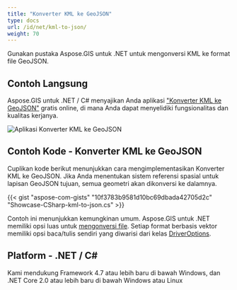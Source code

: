 ```yaml
---
title: "Konverter KML ke GeoJSON"
type: docs
url: /id/net/kml-to-json/
weight: 70
---
```


Gunakan pustaka Aspose.GIS untuk .NET untuk mengonversi KML ke format file GeoJSON.

## **Contoh Langsung**

Aspose.GIS untuk .NET / C# menyajikan Anda aplikasi ["Konverter KML ke GeoJSON"](https://products.aspose.app/gis/conversion/kml-to-json) gratis online, di mana Anda dapat menyelidiki fungsionalitas dan kualitas kerjanya.

![Aplikasi Konverter KML ke GeoJSON](conversion.png)

## **Contoh Kode - Konverter KML ke GeoJSON**

Cuplikan kode berikut menunjukkan cara mengimplementasikan Konverter KML ke GeoJSON. Jika Anda menentukan sistem referensi spasial untuk lapisan GeoJSON tujuan, semua geometri akan dikonversi ke dalamnya. 

{{< gist "aspose-com-gists" "10f3783b9581d10bc69dbada42705d2c" "Showcase-CSharp-kml-to-json.cs" >}}

Contoh ini menunjukkan kemungkinan umum. Aspose.GIS untuk .NET memiliki opsi luas untuk [mengonversi file](https://docs.aspose.com/gis/net/vector-layers/). Setiap format berbasis vektor memiliki opsi baca/tulis sendiri yang diwarisi dari kelas [DriverOptions](https://reference.aspose.com/gis/net/aspose.gis/driveroptions).

## **Platform - .NET / C#**

Kami mendukung Framework 4.7 atau lebih baru di bawah Windows, dan .NET Core 2.0 atau lebih baru di bawah Windows atau Linux
